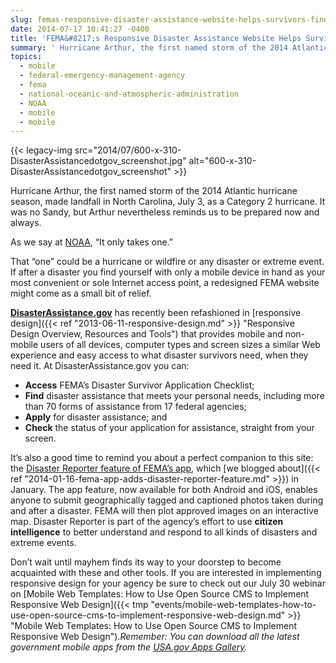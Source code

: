 ```yaml
---
slug: femas-responsive-disaster-assistance-website-helps-survivors-find-apply-for-aid
date: 2014-07-17 10:41:27 -0400
title: 'FEMA&#8217;s Responsive Disaster Assistance Website Helps Survivors Find, Apply for Aid'
summary: ' Hurricane Arthur, the first named storm of the 2014 Atlantic hurricane season, made landfall in North Carolina, July 3, as a Category 2 hurricane. It was no Sandy, but Arthur nevertheless reminds us to be prepared now and always. As we say at NOAA, &#8220;It only takes one.&#8221; That &#8220;one&#8221;'
topics:
  - mobile
  - federal-emergency-management-agency
  - fema
  - national-oceanic-and-atmospheric-administration
  - NOAA
  - mobile
  - mobile
---
```


{{< legacy-img src="2014/07/600-x-310-DisasterAssistancedotgov_screenshot.jpg" alt="600-x-310-DisasterAssistancedotgov_screenshot" >}}

Hurricane Arthur, the first named storm of the 2014 Atlantic hurricane season, made landfall in North Carolina, July 3, as a Category 2 hurricane. It was no Sandy, but Arthur nevertheless reminds us to be prepared now and always.

As we say at [NOAA](http://www.noaa.gov), &#8220;It only takes one.&#8221;

That &#8220;one&#8221; could be a hurricane or wildfire or any disaster or extreme event. If after a disaster you find yourself with only a mobile device in hand as your most convenient or sole Internet access point, a redesigned FEMA website might come as a small bit of relief.

**[DisasterAssistance.gov](http://www.disasterassistance.gov/)** has recently been refashioned in [responsive design]({{< ref "2013-06-11-responsive-design.md" >}} "Responsive Design Overview, Resources and Tools") that provides mobile and non-mobile users of all devices, computer types and screen sizes a similar Web experience and easy access to what disaster survivors need, when they need it. At DisasterAssistance.gov you can:

  * **Access** FEMA&#8217;s Disaster Survivor Application Checklist;
  * **Find** disaster assistance that meets your personal needs, including more than 70 forms of assistance from 17 federal agencies;
  * **Apply** for disaster assistance; and
  * **Check** the status of your application for assistance, straight from your screen.

It&#8217;s also a good time to remind you about a perfect companion to this site: the [Disaster Reporter feature of FEMA&#8217;s app](http://www.fema.gov/disaster-reporter), which [we blogged about]({{< ref "2014-01-16-fema-app-adds-disaster-reporter-feature.md" >}}) in January. The app feature, now available for both Android and iOS, enables anyone to submit geographically tagged and captioned photos taken during and after a disaster. FEMA will then plot approved images on an interactive map. Disaster Reporter is part of the agency&#8217;s effort to use **citizen intelligence** to better understand and respond to all kinds of disasters and extreme events.

Don&#8217;t wait until mayhem finds its way to your doorstep to become acquainted with these and other tools. If you are interested in implementing responsive design for your agency be sure to check out our July 30 webinar on [Mobile Web Templates: How to Use Open Source CMS to Implement Responsive Web Design]({{< tmp "events/mobile-web-templates-how-to-use-open-source-cms-to-implement-responsive-web-design.md" >}} "Mobile Web Templates: How to Use Open Source CMS to Implement Responsive Web Design")._Remember: You can download all the latest government mobile apps from the [USA.gov Apps Gallery](http://apps.usa.gov/)._
